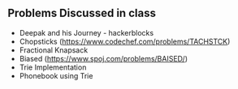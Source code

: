 ## Problems Discussed in class

  - Deepak and his Journey - hackerblocks
  - Chopsticks (https://www.codechef.com/problems/TACHSTCK)
  - Fractional Knapsack
  - Biased (https://www.spoj.com/problems/BAISED/)
  - Trie Implementation
  - Phonebook using Trie
  